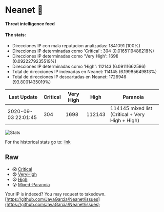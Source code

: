 # Neanet :hocho:
#### Threat intelligence feed
#### The stats:

- Direcciones IP con mala reputacion analizadas: 1841091 (100%)
- Direcciones IP determinadas como 'Critical':  304 (0.0165119486218%)
- Direcciones IP determinadas como 'Very High':  1698 (0.0922279235519%)
- Direcciones IP determinadas como 'High':  112143 (6.09111662596)
- Total de direcciones IP indexadas en Neanet:  114145 (6.19985649813%)
- Total de direcciones IP descartadas en Neanet:  1726946 (93.8001435019%)

| Last Update | Critical | Very High | High | Paranoia |
| --- | --- | --- | --- | --- |
| 2020-09-03 22:01:45 | 304 | 1698 | 112143 | 114145 mixed list (Critical + Very High + High)|

![Stats](https://docs.google.com/spreadsheets/d/e/2PACX-1vSnaNMIXVabIpDJjufMlzH7poXnshF3mgd8Is1g9ytUEzVsP5my4Trn8f-xkoLLQ38xpL3HtmUexLo6/pubchart?oid=501124687&format=image)

For the historical stats go to: [link](/stats.csv)
## Raw
- :scream: [Critical](https://raw.githubusercontent.com/JavaGarcia/Neanet/master/blacklists/neanet_critical.txt)
- :fearful: [VeryHigh](https://raw.githubusercontent.com/JavaGarcia/Neanet/master/blacklists/neanet_veryHigh.txtt)
- :frowning: [High](https://raw.githubusercontent.com/JavaGarcia/Neanet/master/blacklists/neanet_high.txt)
- :dizzy_face: [Mixed-Paranoia](https://raw.githubusercontent.com/JavaGarcia/Neanet/master/blacklists/neanet_all.txt)


Your IP is indexed? You may request to takedown. [https://github.com/JavaGarcia/Neanet/issues](https://github.com/JavaGarcia/Neanet/issues)
















































































































































































































































































































































































































































































































































